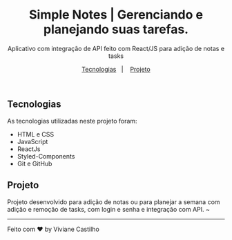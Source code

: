 <h1 align="center"> Simple Notes | Gerenciando e planejando suas tarefas. </h1>

<p align="center">
Aplicativo com integração de API feito com React/JS para adição de notas e tasks
</p>

<p align="center">
  <a href="#-tecnologias">Tecnologias</a>&nbsp;&nbsp;&nbsp;|&nbsp;&nbsp;&nbsp;
  <a href="#-projeto">Projeto</a>
</p>


<br>

##  Tecnologias

As tecnologias utilizadas neste projeto foram:

- HTML e CSS
- JavaScript
- ReactJs
- Styled-Components
- Git e GitHub

##  Projeto

Projeto desenvolvido para adição de notas ou para planejar a semana com adição e remoção de tasks,
com login e senha e integração com API.
~

---

Feito com ♥ by Viviane Castilho 
